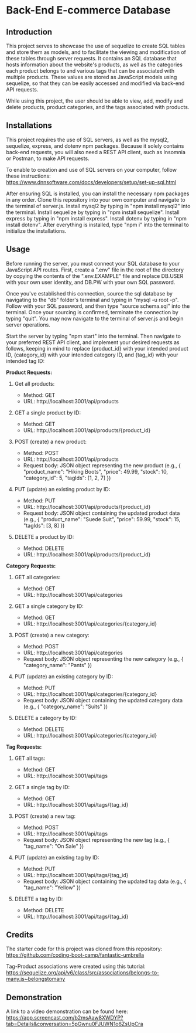 # Back-End E-commerce Database

## Introduction
This project serves to showcase the use of sequelize to create SQL tables and store them as models, and to facilitate the viewing and modification of these tables through server requests. It contains an SQL database that hosts information about the website's products, as well as the categories each product belongs to and various tags that can be associated with multiple products. These values are stored as JavaScript models using sequelize, so that they can be easily accessed and modified via back-end API requests.

While using this project, the user should be able to view, add, modify and delete products, product categories, and the tags associated with products.

## Installations
This project requires the use of SQL servers, as well as the mysql2, sequelize, express, and dotenv npm packages. Because it solely contains back-end requests, you will also need a REST API client, such as Insomnia or Postman, to make API requests.

To enable to creation and use of SQL servers on your computer, follow these instructions: https://www.dnnsoftware.com/docs/developers/setup/set-up-sql.html

After ensuring SQL is installed, you can install the necessary npm packages in any order. Clone this repository into your own computer and navigate to the terminal of server.js. Install mysql2 by typing in "npm install mysql2" into the terminal. Install sequelize by typing in "npm install sequelize". Install express by typing in "npm install express". Install dotenv by typing in "npm install dotenv". After everything is installed, type "npm i" into the terminal to initialize the installations.

## Usage
Before running the server, you must connect your SQL database to your JavaScript API routes. First, create a ".env" file in the root of the directory by copying the contents of the ".env.EXAMPLE" file and replace DB.USER with your own user identity, and DB.PW with your own SQL password. 

Once you've established this connection, source the sql database by navigating to the "db" folder's terminal and typing in "mysql -u root -p". Follow with your SQL password, and then type "source schema.sql" into the terminal. Once your sourcing is confirmed, terminate the connection by typing "quit". You may now navigate to the terminal of server.js and begin server operations.

Start the server by typing "npm start" into the terminal. Then navigate to your preferred REST API client, and implement your desired requests as follows, keeping in mind to replace {product_id} with your intended product ID, {category_id} with your intended category ID, and {tag_id} with your intended tag ID:

**Product Requests:**

1. Get all products: 
    * Method: GET
    * URL: http://localhost:3001/api/products

2. GET a single product by ID:
    * Method: GET
    * URL: http://localhost:3001/api/products/{product_id}

3. POST (create) a new product:
    * Method: POST
    * URL: http://localhost:3001/api/products
    * Request body: JSON object representing the new product (e.g., { "product_name": "Hiking Boots", "price": 49.99, "stock": 10, "category_id": 5, "tagIds": [1, 2, 7] })

4. PUT (update) an existing product by ID:
    * Method: PUT
    * URL: http://localhost:3001/api/products/{product_id}
    * Request body: JSON object containing the updated product data (e.g., { "product_name": "Suede Suit", "price": 59.99, "stock": 15, "tagIds": [3, 8] })

5. DELETE a product by ID:
    * Method: DELETE
    * URL: http://localhost:3001/api/products/{product_id}


**Category Requests:**

1. GET all categories:
    * Method: GET
    * URL: http://localhost:3001/api/categories

2. GET a single category by ID:
    * Method: GET
    * URL: http://localhost:3001/api/categories/{category_id}

3. POST (create) a new category:
    * Method: POST
    * URL: http://localhost:3001/api/categories
    * Request body: JSON object representing the new category (e.g., { "category_name": "Pants" })

4. PUT (update) an existing category by ID:
    * Method: PUT
    * URL: http://localhost:3001/api/categories/{category_id}
    * Request body: JSON object containing the updated category data (e.g., { "category_name": "Suits" })

5. DELETE a category by ID:
    * Method: DELETE
    * URL: http://localhost:3001/api/categories/{category_id}

**Tag Requests:**

1. GET all tags:
    * Method: GET
    * URL: http://localhost:3001/api/tags

2. GET a single tag by ID:
    * Method: GET
    * URL: http://localhost:3001/api/tags/{tag_id}

3. POST (create) a new tag:
    * Method: POST
    * URL: http://localhost:3001/api/tags
    * Request body: JSON object representing the new tag (e.g., { "tag_name": "On   Sale" })

4. PUT (update) an existing tag by ID:
    * Method: PUT
    * URL: http://localhost:3001/api/tags/{tag_id}
    * Request body: JSON object containing the updated tag data (e.g., { "tag_name": "Yellow" })

5. DELETE a tag by ID:
    * Method: DELETE
    * URL: http://localhost:3001/api/tags/{tag_id}

## Credits
The starter code for this project was cloned from this repository: https://github.com/coding-boot-camp/fantastic-umbrella

Tag-Product associations were created using this tutorial: https://sequelize.org/api/v6/class/src/associations/belongs-to-many.js~belongstomany

## Demonstration
A link to a video demonstration can be found here: https://app.screencast.com/b2msAaw8XWDYP?tab=Details&conversation=5pGwnu0FJUWN1o6ZsUpCra

